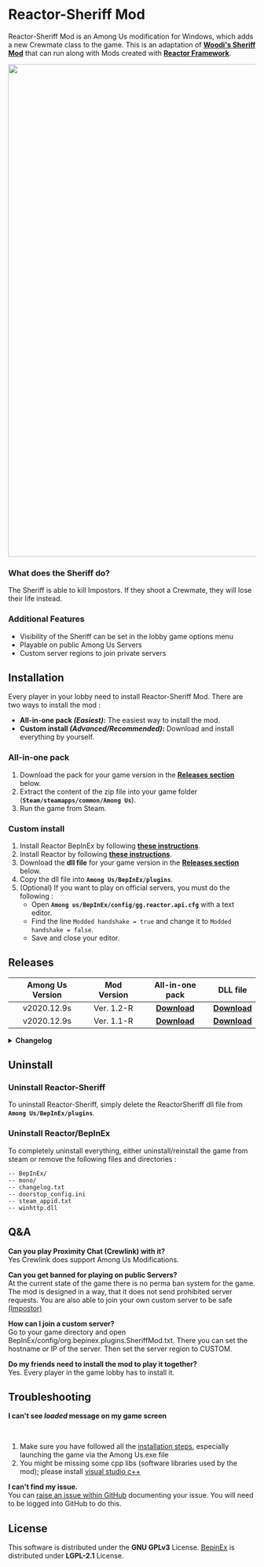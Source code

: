 # Reactor-Sheriff Mod
Reactor-Sheriff Mod is an Among Us modification for Windows, which adds a new Crewmate class to the game. This is an adaptation of **[Woodi's Sheriff Mod](https://github.com/Woodi-dev/Among-Us-Sheriff-Mod)** that can run along with Mods created with **[Reactor Framework](https://github.com/NuclearPowered/Reactor)**.

<img src ="Pics/SheriffMod.png" width="1000"></img>

<h3>What does the Sheriff do?</h3>
The Sheriff is able to kill Impostors. If they shoot a Crewmate, they will lose their life instead.
<h3>Additional Features</h3>
<ul>
<li> Visibility of the Sheriff can be set in the lobby game options menu</li>
<li> Playable on public Among Us Servers</li>
<li> Custom server regions to join private servers</li>
</ul>

## Installation
Every player in your lobby need to install Reactor-Sheriff Mod. There are two ways to install the mod :
- **All-in-one pack _(Easiest)_:** The easiest way to install the mod.
- **Custom install _(Advanced/Recommended)_:** Download and install everything by yourself.

### All-in-one pack
1. Download the pack for your game version in the **[Releases section](#releases)** below.
2. Extract the content of the zip file into your game folder (**`Steam/steamapps/common/Among Us`**).
3. Run the game from Steam.

### Custom install
1. Install Reactor BepInEx by following **[these instructions](https://docs.reactor.gg/docs/basic/install_bepinex/)**.
2. Install Reactor by following **[these instructions](https://docs.reactor.gg/docs/basic/install_reactor)**.
3. Download the **dll file** for your game version in the **[Releases section](#releases)** below.
4. Copy the dll file into **`Among Us/BepInEx/plugins`**.
5. (Optional) If you want to play on official servers, you must do the following :
    - Open **`Among us/BepInEx/config/gg.reactor.api.cfg`** with a text editor.
    - Find the line `Modded handshake = true` and change it to `Modded handshake = false`.
    - Save and close your editor.
 
<h2>Releases</h2>

 | Among Us Version | Mod Version | All-in-one pack | DLL file |
 | :--------------: | :---------: | :-------------: | :------: |
 | v2020.12.9s      | Ver. 1.2-R  |[**Download**](https://github.com/Brybry16/Reactor-Sheriff/releases/download/v1.2/ReactorSheriff-v1.2.zip) | [**Download**](https://github.com/Brybry16/Reactor-Sheriff/releases/download/v1.2/ReactorSheriff-2020.12.9s.dll) |
 | v2020.12.9s      | Ver. 1.1-R  |[**Download**](https://github.com/Brybry16/Reactor-Sheriff/releases/download/v1.1/ReactorSheriff-v1.1.zip) | [**Download**](https://github.com/Brybry16/Reactor-Sheriff/releases/download/v1.1/ReactorSheriff-2020.12.9s.dll) |

<details>
  <summary><b>Changelog</b></summary>
   <h3>v1.2-R</h3>
   <ul>
    <li>Fixed Sheriff being able to kill impostors in vent</li>
    <li>Fixed Sheriff being able to kill while in a task</li>
    <li>Fixed Sheriff being able to kill while in Vitals/Admin</li>
   </ul>
  
   <h3>v1.1-R</h3>
   <ul>
    <li>Added Sheriff kill cooldown option to the game lobby</li>
    <li>Added q shortcut to kill as Sheriff</li>
    <li>Kill distance of Impostor and Sheriff are now the same</li>
    <li>Fixed a bug where the outline of the target disappears (Impostor)</li>
    <li>Several nullpointer bugfixes</li>
    <li>Adapted the mod to be compatible with Reactor Framework</li>
   </ul>
</details>   
 
 ## Uninstall
 ### Uninstall Reactor-Sheriff
 To uninstall Reactor-Sheriff, simply delete the ReactorSheriff dll file from **`Among Us/BepInEx/plugins`**.
 
 ### Uninstall Reactor/BepInEx
 To completely uninstall everything, either uninstall/reinstall the game from steam or remove the following files and directories :
 ```
-- BepInEx/
-- mono/
-- changelog.txt
-- doorstop_config.ini
-- steam_appid.txt
-- winhttp.dll
```

<h2>Q&A</h2>
 
<p><b>Can you play Proximity Chat (Crewlink) with it?</b></br>
Yes Crewlink does support Among Us Modifications.</p>
<p><b>Can you get banned for playing on public Servers?</b></br>
At the current state of the game there is no perma ban system for the game. The mod is designed in a way, that it does not send prohibited server requests.
You are also able to join your own custom server to be safe <a href="https://github.com/Impostor/Impostor">(Impostor)</a></p>
<p><b>How can I join a custom server?</b></br>
Go to your game directory and open BepInEx/config/org.bepinex.plugins.SheriffMod.txt. There you can set the hostname or IP of the server. Then set the server region to CUSTOM.</p>
<p><b>Do my friends need to install the mod to play it together?</b></br>
Yes. Every player in the game lobby has to install it.</p>
<h2 id="troubleshooting">Troubleshooting</h2>

<p><b>I can't see <em>loaded</em> message on my game screen</b></p></br>
<ol>
  <li>Make sure you have followed all the <a href="#installation">installation steps</a>, especially launching the game via the Among Us.exe file</li>
  <li>You might be missing some cpp libs (software libraries used by the mod); please install 
    <a href="https://aka.ms/vs/16/release/vc_redist.x86.exe">visual studio c++</a>
  </li>
</ol>

<p><b>I can't find my issue.</b></br>
You can <a href="https://github.com/Brybry16/Reactor-Sheriff/issues/new">raise an issue within GitHub</a> documenting your issue. You will need to be logged into GitHub to do this.
</p>

<h2>License</h2>
<p>This software is distributed under the <b>GNU GPLv3</b> License.
<a href="https://github.com/BepInEx/BepInEx">BepinEx</a> is distributed under <b>LGPL-2.1</b> License.</p>
